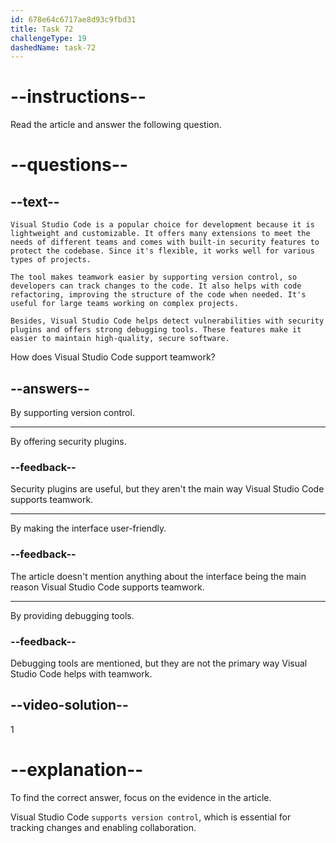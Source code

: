 ```yaml
---
id: 678e64c6717ae8d93c9fbd31
title: Task 72
challengeType: 19
dashedName: task-72
---
```


# --instructions--

Read the article and answer the following question.

# --questions--

## --text--

`Visual Studio Code is a popular choice for development because it is lightweight and customizable. It offers many extensions to meet the needs of different teams and comes with built-in security features to protect the codebase. Since it's flexible, it works well for various types of projects.`

`The tool makes teamwork easier by supporting version control, so developers can track changes to the code. It also helps with code refactoring, improving the structure of the code when needed. It's useful for large teams working on complex projects.`

`Besides, Visual Studio Code helps detect vulnerabilities with security plugins and offers strong debugging tools. These features make it easier to maintain high-quality, secure software.`

How does Visual Studio Code support teamwork?

## --answers--

By supporting version control.

---

By offering security plugins.

### --feedback--

Security plugins are useful, but they aren't the main way Visual Studio Code supports teamwork.

---

By making the interface user-friendly.

### --feedback--

The article doesn't mention anything about the interface being the main reason Visual Studio Code supports teamwork.

---

By providing debugging tools.

### --feedback--

Debugging tools are mentioned, but they are not the primary way Visual Studio Code helps with teamwork.

## --video-solution--

1

# --explanation--

To find the correct answer, focus on the evidence in the article.

Visual Studio Code `supports version control`, which is essential for tracking changes and enabling collaboration.
